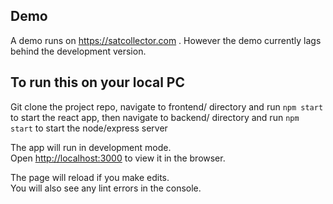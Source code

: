 
## Demo

A demo runs on https://satcollector.com . However the demo currently lags behind the development version. 


## To run this on your local PC

Git clone the project repo, navigate to frontend/ directory and run `npm start` to start the react app, then navigate to backend/ directory and run `npm start` to start the node/express server

The app will run in development mode.<br />
Open [http://localhost:3000](http://localhost:3000) to view it in the browser.

The page will reload if you make edits.<br />
You will also see any lint errors in the console.


